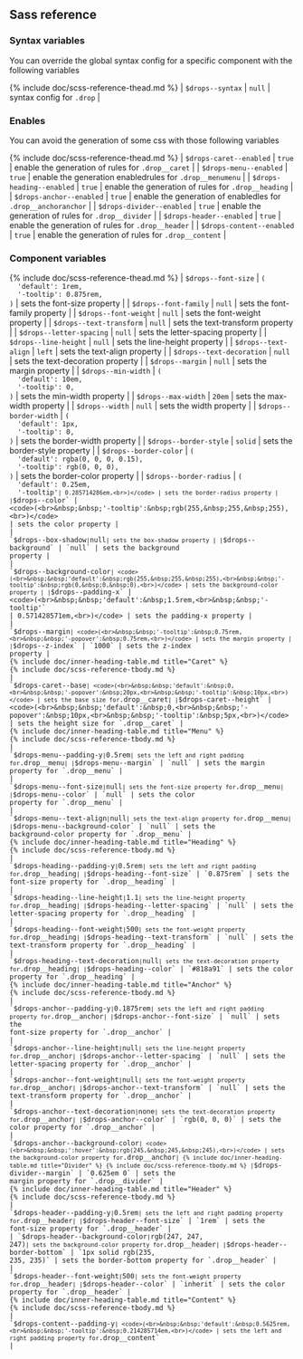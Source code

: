 ## Sass reference

### Syntax variables

You can override the global syntax config for a specific component with the following variables

{% include doc/scss-reference-thead.md %}
| `$drops--syntax` | `null` | syntax config for `.drop` |

### Enables

You can avoid the generation of some css with those following variables

{% include doc/scss-reference-thead.md %}
| `$drops-caret--enabled` | `true` | enable the generation of rules for `.drop__caret` |
| `$drops-menu--enabled` | `true` | enable the generation enabledrules for `.drop__menumenu` |
| `$drops-heading--enabled` | `true` | enable the generation of rules for `.drop__heading` |
| `$drops-anchor--enabled` | `true` | enable the generation of enabledles for `.drop__anchoranchor` |
| `$drops-divider--enabled` | `true` | enable the generation of rules for `.drop__divider` |
| `$drops-header--enabled` | `true` | enable the generation of rules for `.drop__header` |
| `$drops-content--enabled` | `true` | enable the generation of rules for `.drop__content` |


### Component variables

{% include doc/scss-reference-thead.md %}
| `$drops--font-size` | <code>(<br>&nbsp;&nbsp;'default':&nbsp;1rem,<br>&nbsp;&nbsp;'-tooltip':&nbsp;0.875rem,<br>)</code> | sets the font-size property |
| `$drops--font-family` | `null` | sets the font-family property |
| `$drops--font-weight` | `null` | sets the font-weight property |
| `$drops--text-transform` | `null` | sets the text-transform property |
| `$drops--letter-spacing` | `null` | sets the letter-spacing property |
| `$drops--line-height` | `null` | sets the line-height property |
| `$drops--text-align` | `left` | sets the text-align property |
| `$drops--text-decoration` | `null` | sets the text-decoration property |
| `$drops--margin` | `null` | sets the margin property |
| `$drops--min-width` | <code>(<br>&nbsp;&nbsp;'default':&nbsp;10em,<br>&nbsp;&nbsp;'-tooltip':&nbsp;0,<br>)</code> | sets the min-width property |
| `$drops--max-width` | `20em` | sets the max-width property |
| `$drops--width` | `null` | sets the width property |
| `$drops--border-width` | <code>(<br>&nbsp;&nbsp;'default':&nbsp;1px,<br>&nbsp;&nbsp;'-tooltip':&nbsp;0,<br>)</code> | sets the border-width property |
| `$drops--border-style` | `solid` | sets the border-style property |
| `$drops--border-color` | <code>(<br>&nbsp;&nbsp;'default':&nbsp;rgba(0,&nbsp;0,&nbsp;0,&nbsp;0.15),<br>&nbsp;&nbsp;'-tooltip':&nbsp;rgb(0,&nbsp;0,&nbsp;0),<br>)</code> | sets the border-color property |
| `$drops--border-radius` | <code>(<br>&nbsp;&nbsp;'default':&nbsp;0.25em,<br>&nbsp;&nbsp;'-tooltip'` | 0.285714286em,<br>)</code> | sets the border-radius property |
| `$drops--color` | <code>(<br>&nbsp;&nbsp;'-tooltip':&nbsp;rgb(255,&nbsp;255,&nbsp;255),<br>)</code> | sets the color property |
| `$drops--box-shadow` | `null` | sets the box-shadow property |
| `$drops--background` | `null` | sets the background property |
| `$drops--background-color` | <code>(<br>&nbsp;&nbsp;'default':&nbsp;rgb(255,&nbsp;255,&nbsp;255),<br>&nbsp;&nbsp;'-tooltip':&nbsp;rgb(0,&nbsp;0,&nbsp;0),<br>)</code> | sets the background-color property |
| `$drops--padding-x` | <code>(<br>&nbsp;&nbsp;'default':&nbsp;1.5rem,<br>&nbsp;&nbsp;'-tooltip'` | 0.571428571em,<br>)</code> | sets the padding-x property |
| `$drops--margin` | <code>(<br>&nbsp;&nbsp;'-tooltip':&nbsp;0.75rem,<br>&nbsp;&nbsp;'-popover':&nbsp;0.75rem,<br>)</code> | sets the margin property |
| `$drops--z-index` | `1000` | sets the z-index property |
{% include doc/inner-heading-table.md title="Caret" %}
{% include doc/scss-reference-tbody.md %}
| `$drops-caret--base` | <code>(<br>&nbsp;&nbsp;'default':&nbsp;0,<br>&nbsp;&nbsp;'-popover':&nbsp;20px,<br>&nbsp;&nbsp;'-tooltip':&nbsp;10px,<br>)</code> | sets the base size for `.drop__caret` |
| `$drops-caret--height` | <code>(<br>&nbsp;&nbsp;'default':&nbsp;0,<br>&nbsp;&nbsp;'-popover':&nbsp;10px,<br>&nbsp;&nbsp;'-tooltip':&nbsp;5px,<br>)</code> | sets the height size for `.drop__caret` |
{% include doc/inner-heading-table.md title="Menu" %}
{% include doc/scss-reference-tbody.md %}
| `$drops-menu--padding-y` | `0.5rem` | sets the left and right padding for `.drop__menu` |
| `$drops-menu--margin` | `null` | sets the margin property for `.drop__menu` |
| `$drops-menu--font-size` | `null` | sets the font-size property for `.drop__menu` |
| `$drops-menu--color` | `null` | sets the color property for `.drop__menu` |
| `$drops-menu--text-align` | `null` | sets the text-align property for `.drop__menu` |
| `$drops-menu--background-color` | `null` | sets the background-color property for `.drop__menu` |
{% include doc/inner-heading-table.md title="Heading" %}
{% include doc/scss-reference-tbody.md %}
| `$drops-heading--padding-y` | `0.5rem` | sets the left and right padding for `.drop__heading` |
| `$drops-heading--font-size` | `0.875rem` | sets the font-size property for `.drop__heading` |
| `$drops-heading--line-height` | `1.1` | sets the line-height property for `.drop__heading` |
| `$drops-heading--letter-spacing` | `null` | sets the letter-spacing property for `.drop__heading` |
| `$drops-heading--font-weight` | `500` | sets the font-weight property for `.drop__heading` |
| `$drops-heading--text-transform` | `null` | sets the text-transform property for `.drop__heading` |
| `$drops-heading--text-decoration` | `null` | sets the text-decoration property for `.drop__heading` |
| `$drops-heading--color` | `#818a91` | sets the color property for `.drop__heading` |
{% include doc/inner-heading-table.md title="Anchor" %}
{% include doc/scss-reference-tbody.md %}
| `$drops-anchor--padding-y` | `0.1875rem` | sets the left and right padding property for `.drop__anchor` |
| `$drops-anchor--font-size` | `null` | sets the font-size property for `.drop__anchor` |
| `$drops-anchor--line-height` | `null` | sets the line-height property for `.drop__anchor` |
| `$drops-anchor--letter-spacing` | `null` | sets the letter-spacing property for `.drop__anchor` |
| `$drops-anchor--font-weight` | `null` | sets the font-weight property for `.drop__anchor` |
| `$drops-anchor--text-transform` | `null` | sets the text-transform property for `.drop__anchor` |
| `$drops-anchor--text-decoration` | `none` | sets the text-decoration property for `.drop__anchor` |
| `$drops-anchor--color` | `rgb(0, 0, 0)` | sets the color property for `.drop__anchor` |
| `$drops-anchor--background-color` | <code>(<br>&nbsp;&nbsp;':hover':&nbsp;rgb(245,&nbsp;245,&nbsp;245),<br>)</code> | sets the background-color property for `.drop__anchor` |
{% include doc/inner-heading-table.md title="Divider" %}
{% include doc/scss-reference-tbody.md %}
| `$drops-divider--margin` | `0.625em 0` | sets the margin property for `.drop__divider` |
{% include doc/inner-heading-table.md title="Header" %}
{% include doc/scss-reference-tbody.md %}
| `$drops-header--padding-y` | `0.5rem` | sets the left and right padding property for `.drop__header` |
| `$drops-header--font-size` | `1rem` | sets the font-size property for `.drop__header` |
| `$drops-header--background-color` | `rgb(247, 247, 247)` | sets the background-color property for `.drop__header` |
| `$drops-header--border-bottom` | `1px solid rgb(235, 235, 235)` | sets the border-bottom property for `.drop__header` |
| `$drops-header--font-weight` | `500` | sets the font-weight property for `.drop__header` |
| `$drops-header--color` | `inherit` | sets the color property for `.drop__header` |
{% include doc/inner-heading-table.md title="Content" %}
{% include doc/scss-reference-tbody.md %}
| `$drops-content--padding-y` | <code>(<br>&nbsp;&nbsp;'default':&nbsp;0.5625rem,<br>&nbsp;&nbsp;'-tooltip':&nbsp;0.214285714em,<br>)</code> | sets the left and right padding property for `.drop__content` |
